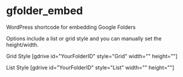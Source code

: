 # gfolder_embed
WordPress shortcode for embedding Google Folders

Options include a list or grid style and you can manually set the height/width.

Grid Style
[gdrive id="YourFolderID" style="Grid" width="" height=""]

List Style
[gdrive id="YourFolderID" style="List" width="" height=""]
